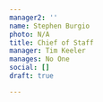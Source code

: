 ```yaml
---
manager2: ''
name: Stephen Burgio
photo: N/A
title: Chief of Staff
manager: Tim Keeler
manages: No One
social: []
draft: true

---
```

